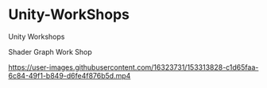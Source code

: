 # Unity-WorkShops
 Unity Workshops
 
 Shader Graph Work Shop
 


https://user-images.githubusercontent.com/16323731/153313828-c1d65faa-6c84-49f1-b849-d6fe4f876b5d.mp4

